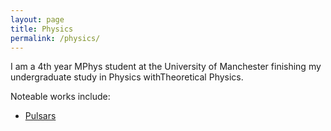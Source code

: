 ```yaml
---
layout: page
title: Physics
permalink: /physics/
---
```



I am a 4th year MPhys student at the University of Manchester finishing my undergraduate study in Physics withTheoretical Physics.

Noteable works include:

* [Pulsars]({{site.url}}/assets/2013_Crab_Pulsar.pdf) 
